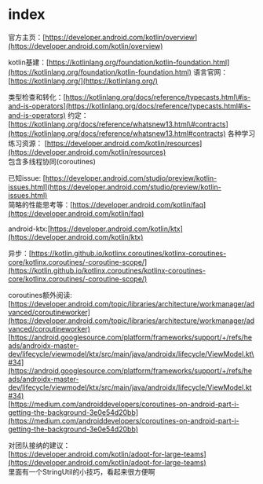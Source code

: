 # index

官方主页：[https://developer.android.com/kotlin/overview](https://developer.android.com/kotlin/overview)

kotlin基建：[https://kotlinlang.org/foundation/kotlin-foundation.html](https://kotlinlang.org/foundation/kotlin-foundation.html) 语言官网： [https://kotlinlang.org/](https://kotlinlang.org/)

类型检查和转化：[https://kotlinlang.org/docs/reference/typecasts.html\#is-and-is-operators](https://kotlinlang.org/docs/reference/typecasts.html#is-and-is-operators) 约定：[https://kotlinlang.org/docs/reference/whatsnew13.html\#contracts](https://kotlinlang.org/docs/reference/whatsnew13.html#contracts) 各种学习练习资源： [https://developer.android.com/kotlin/resources](https://developer.android.com/kotlin/resources)  
包含多线程协同\(coroutines\)

已知issue: [https://developer.android.com/studio/preview/kotlin-issues.html](https://developer.android.com/studio/preview/kotlin-issues.html)  
简略的性能思考等：[https://developer.android.com/kotlin/faq](https://developer.android.com/kotlin/faq)

android-ktx:[https://developer.android.com/kotlin/ktx](https://developer.android.com/kotlin/ktx)

异步：[https://kotlin.github.io/kotlinx.coroutines/kotlinx-coroutines-core/kotlinx.coroutines/-coroutine-scope/](https://kotlin.github.io/kotlinx.coroutines/kotlinx-coroutines-core/kotlinx.coroutines/-coroutine-scope/)

coroutines额外阅读:  
[https://developer.android.com/topic/libraries/architecture/workmanager/advanced/coroutineworker](https://developer.android.com/topic/libraries/architecture/workmanager/advanced/coroutineworker)  
[https://android.googlesource.com/platform/frameworks/support/+/refs/heads/androidx-master-dev/lifecycle/viewmodel/ktx/src/main/java/androidx/lifecycle/ViewModel.kt\#34](https://android.googlesource.com/platform/frameworks/support/+/refs/heads/androidx-master-dev/lifecycle/viewmodel/ktx/src/main/java/androidx/lifecycle/ViewModel.kt#34)  
[https://medium.com/androiddevelopers/coroutines-on-android-part-i-getting-the-background-3e0e54d20bb](https://medium.com/androiddevelopers/coroutines-on-android-part-i-getting-the-background-3e0e54d20bb)

对团队接纳的建议：  
[https://developer.android.com/kotlin/adopt-for-large-teams](https://developer.android.com/kotlin/adopt-for-large-teams)  
里面有一个StringUtil的小技巧，看起来很方便啊

